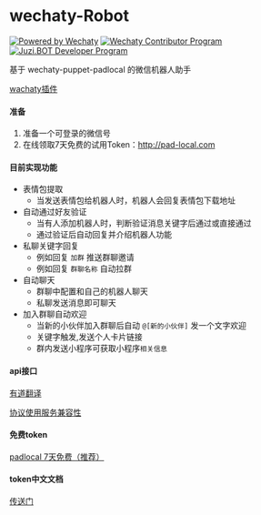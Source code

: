 # wechaty-Robot

[![Powered by Wechaty](https://img.shields.io/badge/Powered%20By-Wechaty-green.svg)](https://wechaty.js.org)
[![Wechaty Contributor Program](https://img.shields.io/badge/Wechaty-Contributor%20Program-green.svg)](https://wechaty.js.org/docs/contributor-program)
[![Juzi.BOT Developer Program](https://img.shields.io/badge/Wechaty%Contributor%20Program-Juzi.BOT-orange.svg)](https://github.com/juzibot/Welcome/wiki/Everything-about-Wechaty/)

基于 wechaty-puppet-padlocal 的微信机器人助手

[wachaty插件](https://github.com/wechaty/wechaty-plugin-contrib)
#### 准备
1. 准备一个可登录的微信号
2. 在线领取7天免费的试用Token：http://pad-local.com

#### 目前实现功能
- 表情包提取
  - 当发送表情包给机器人时，机器人会回复表情包下载地址
- 自动通过好友验证
  - 当有人添加机器人时，判断验证消息关键字后通过或直接通过
  - 通过验证后自动回复并介绍机器人功能
- 私聊关键字回复
  - 例如回复 `加群` 推送群聊邀请
  - 例如回复 `群聊名称` 自动拉群
- 自动聊天
  - 群聊中配置和自己的机器人聊天
  - 私聊发送消息即可聊天
- 加入群聊自动欢迎
  - 当新的小伙伴加入群聊后自动 `@[新的小伙伴]` 发一个文字欢迎
  - 关键字触发,发送个人卡片链接
  - 群内发送小程序可获取小程序`相关信息`

#### api接口

[有道翻译](https://ai.youdao.com/#/ )


[协议使用服务兼容性](https://wechaty.js.org/docs/puppet-services/compatibility/)


#### 免费token

[padlocal 7天免费（推荐）](https://github.com/padlocal/wechaty-puppet-padlocal/wiki/TOKEN-%E7%94%B3%E8%AF%B7%E6%96%B9%E6%B3%95)



#### token中文文档
[传送门](https://github.com/juzibot/Welcome/wiki/Everything-about-Wechaty#21%E6%B5%81%E7%A8%8B%E6%A6%82%E8%BF%B0)
